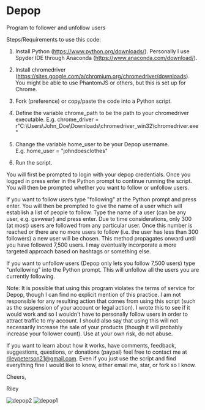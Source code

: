 # Depop
Program to follower and unfollow users

Steps/Requirements to use this code:  

1. Install Python (https://www.python.org/downloads/). Personally I use Spyder IDE through Anaconda (https://www.anaconda.com/download/).  

2. Install chromedriver (https://sites.google.com/a/chromium.org/chromedriver/downloads). You might be able to use PhantomJS or others, but this is set up for Chrome.  

3. Fork (preference) or copy/paste the code into a Python script.  

3. Define the variable chrome_path to be the path to your chromedriver executable. 
E.g. chrome_driver = r"C:\Users\John_Doe\Downloads\chromedriver_win32\chromedriver.exe"  

4. Change the variable home_user to be your Depop username.  
E.g. home_user = "johndoesclothes"

5. Run the script.  

You will first be prompted to login with your depop credentials. Once you logged in press enter in the Python prompt to continue running the script. You will then be prompted whether you want to follow or unfollow users.  

If you want to follow users type "following" at the Python prompt and press enter. You will then be prompted to give the name of a user which will establish a list of people to follow. Type the name of a user (can be any user, e.g. gsvwear) and press enter. Due to time considerations, only 300 (at most) users are followed from any particular user. Once this number is reached or there are no more users to follow (i.e. the user has less than 300 followers) a new user will be chosen. This method propagates onward until you have followed 7,500 users. I may eventually incorporate a more targeted approach based on hashtags or something else.

If you want to unfollow users (Depop only lets you follow 7,500 users) type "unfollowing" into the Python prompt. This will unfollow all the users you are currently following.  

Note: It is possible that using this program violates the terms of service for Depop, though I can find no explicit mention of this practice. I am not responsible for any resulting action that comes from using this script (such as the suspension of your account or legal action). I wrote this to see if it would work and so I wouldn't have to personally follow users in order to attract traffic to my account. I should also say that using this will not necessarily increase the sale of your products (though it will probably increase your follower count). Use at your own risk, do not abuse.  

If you want to learn about how it works, have comments, feedback, suggestions, questions, or donations (paypal) feel free to contact me at rileypeterson21@gmail.com. Even if you just use the script and find everything fine I would like to know, either email me, star, or fork so I know.

Cheers,

Riley

![depop2](https://user-images.githubusercontent.com/29719483/34895127-2d5fcb1e-f799-11e7-81ba-74430260032c.png)
![depop1](https://user-images.githubusercontent.com/29719483/34895125-2d2b2436-f799-11e7-9ce0-bc062547cfb9.png)
